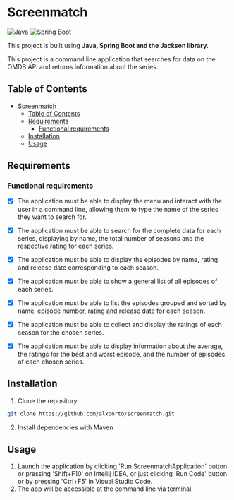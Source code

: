 # Screenmatch

![Java](https://img.shields.io/badge/java-%23ED8B00.svg?style=for-the-badge&logo=openjdk&logoColor=white)
![Spring Boot](https://img.shields.io/badge/Spring%20Boot-6DB33F?style=for-the-badge&logo=springboot&logoColor=white)

This project is built using **Java, Spring Boot and the Jackson library.**

This project is a command line application that searches for data on the OMDB API and returns information about the series.

## Table of Contents

- [Screenmatch](#screenmatch)
  - [Table of Contents](#table-of-contents)
  - [Requirements](#requirements)
    - [Functional requirements](#functional-requirements)
  - [Installation](#installation)
  - [Usage](#usage)


## Requirements

### Functional requirements

- [x] The application must be able to display the menu and interact with the user in a command line, allowing them to type the name of the series they want to search for.
- [x] The application must be able to search for the complete data for each series, displaying by name, the total number of seasons and the respective rating for each series.
- [x] The application must be able to display the episodes by name, rating and release date corresponding to each season.
- [x] The application must be able to show a general list of all episodes of each series.
- [x] The application must be able to list the episodes grouped and sorted by name, episode number, rating and release date for each season.
- [x] The application must be able to collect and display the ratings of each season for the chosen series.
- [x] The application must be able to display information about the average, the ratings for the best and worst episode, and the number of episodes of each chosen series.


## Installation

1. Clone the repository:

```bash
git clone https://github.com/alxporto/screenmatch.git
```

2. Install dependencies with Maven

## Usage

1. Launch the application by clicking 'Run ScreenmatchApplication' button or pressing 'Shift+F10' on Intellij IDEA, or just clicking 'Run Code' button or by pressing 'Ctrl+F5' in Visual Studio Code.
2. The app will be accessible at the command line via terminal.




